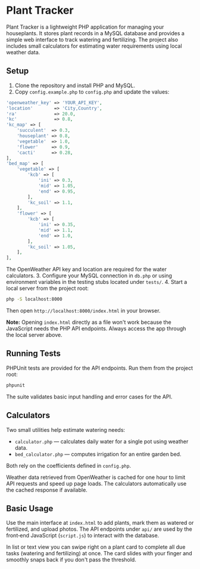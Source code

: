 # Plant Tracker

Plant Tracker is a lightweight PHP application for managing your houseplants. It stores
plant records in a MySQL database and provides a simple web interface to track
watering and fertilizing. The project also includes small calculators for estimating
water requirements using local weather data.

## Setup

1. Clone the repository and install PHP and MySQL.
2. Copy `config.example.php` to `config.php` and update the values:

```php
'openweather_key' => 'YOUR_API_KEY',
'location'        => 'City,Country',
'ra'              => 20.0,
'kc'              => 0.8,
'kc_map' => [
    'succulent'  => 0.3,
    'houseplant' => 0.8,
    'vegetable'  => 1.0,
    'flower'     => 0.9,
    'cacti'      => 0.28,
],
'bed_map' => [
    'vegetable' => [
        'kcb' => [
            'ini' => 0.3,
            'mid' => 1.05,
            'end' => 0.95,
        ],
        'kc_soil' => 1.1,
    ],
    'flower' => [
        'kcb' => [
            'ini' => 0.35,
            'mid' => 1.1,
            'end' => 1.0,
        ],
        'kc_soil' => 1.05,
    ],
],
```

   The OpenWeather API key and location are required for the water calculators.
3. Configure your MySQL connection in `db.php` or using environment variables in
   the testing stubs located under `tests/`.
4. Start a local server from the project root:

```bash
php -S localhost:8000
```

   Then open `http://localhost:8000/index.html` in your browser.

   **Note:** Opening `index.html` directly as a file won't work because the
   JavaScript needs the PHP API endpoints. Always access the app through the
   local server above.

## Running Tests

PHPUnit tests are provided for the API endpoints. Run them from the project root:

```bash
phpunit
```

The suite validates basic input handling and error cases for the API.

## Calculators

Two small utilities help estimate watering needs:

- `calculator.php` &mdash; calculates daily water for a single pot using weather data.
- `bed_calculator.php` &mdash; computes irrigation for an entire garden bed.

Both rely on the coefficients defined in `config.php`.

Weather data retrieved from OpenWeather is cached for one hour to limit API
requests and speed up page loads. The calculators automatically use the cached
response if available.

## Basic Usage

Use the main interface at `index.html` to add plants, mark them as watered or
fertilized, and upload photos. The API endpoints under `api/` are used by the
front‑end JavaScript (`script.js`) to interact with the database.

In list or text view you can swipe right on a plant card to complete all due
tasks (watering and fertilizing) at once. The card slides with your finger
and smoothly snaps back if you don't pass the threshold.


